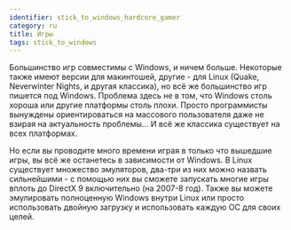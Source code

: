 ```yaml
---
identifier: stick_to_windows_hardcore_gamer
category: ru
title: Игры
tags: stick_to_windows
---
```


Большинство игр совместимы с Windows, и ничем больше. Некоторые также
имеют версии для макинтошей, другие - для Linux (Quake, Neverwinter Nights,
и другая классика), но всё же большинство игр пишется под Windows. Проблема
здесь не в том, что Windows столь хороша или другие платформы столь плохи.
Просто программисты вынуждены ориентироваться на массового пользователя
даже не взирая на актуальность проблемы... И всё же классика существует
на всех платформах.

Но если вы проводите много времени играя в только что вышедшие игры,
вы всё же останетесь в зависимости от Windows. В Linux существует
множество эмуляторов, два-три из них можно назвать сильнейшими - с
помощью них вы сможете запускать многие игры вплоть до DirectX 9 
включительно (на 2007-8 год). Также вы можете эмулировать полноценную
Windows внутри Linux или просто использовать двойную загрузку и 
использовать каждую ОС для своих целей.

